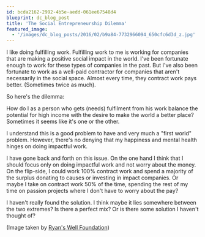 ```yaml
---
id: bcda2162-2992-4b5e-aedd-061ee67548d4
blueprint: dc_blog_post
title: 'The Social Entrepreneurship Dilemma'
featured_image:
  - '/images/dc_blog_posts/2016/02/b9a84-7732966094_650cfc6d3d_z.jpg'
---
```

I like doing fulfilling work. Fulfilling work to me is working for companies that are making a positive social impact in the world. I've been fortunate enough to work for these types of companies in the past. But I've also been fortunate to work as a well-paid contractor for companies that aren't necessarily in the social space. Almost every time, they contract work pays better. (Sometimes twice as much).

So here's the dilemma:

How do I as a person who gets (needs) fulfilment from his work balance the potential for high income with the desire to make the world a better place? Sometimes it seems like it's one or the other.

I understand this is a good problem to have and very much a "first world" problem. However, there's no denying that my happiness and mental health hinges on doing impactful work.

I have gone back and forth on this issue. On the one hand I think that I should focus only on doing impactful work and not worry about the money. On the flip-side, I could work 100% contract work and spend a majority of the surplus donating to causes or investing in impact companies. Or maybe I take on contract work 50% of the time, spending the rest of my time on passion projects where I don't have to worry about the pay?

I haven't really found the solution. I think maybe it lies somewhere between the two extremes? Is there a perfect mix? Or is there some solution I haven't thought of?

(Image taken by <a href="https://www.flickr.com/photos/ryanswell/7732966094">Ryan's Well Foundation</a>)